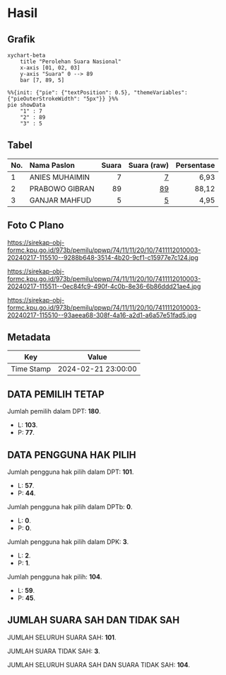 # Hasil

## Grafik

```mermaid
xychart-beta
    title "Perolehan Suara Nasional"
    x-axis [01, 02, 03]
    y-axis "Suara" 0 --> 89
    bar [7, 89, 5]
```

```mermaid
%%{init: {"pie": {"textPosition": 0.5}, "themeVariables": {"pieOuterStrokeWidth": "5px"}} }%%
pie showData
    "1" : 7
    "2" : 89
    "3" : 5
```

## Tabel

| No. | Nama Paslon    | Suara | Suara (raw) | Persentase |
|:--- |:-------------- | -----:| -----------:| ----------:|
| 1   | ANIES MUHAIMIN | 7     | [7][p-1]    | 6,93       |
| 2   | PRABOWO GIBRAN | 89    | [89][p-2]   | 88,12      |
| 3   | GANJAR MAHFUD  | 5     | [5][p-3]    | 4,95       |


[p-1]: https://github.com/gigit-pemilu/pemilu-2024/blob/main/pilpres/hitung-suara/sub/74-sulawesi-tenggara/sub/11-kolaka-timur/sub/11-ueesi/sub/2010-tongauna/sub/003-tps/sub/paslon-1.txt
[p-2]: https://github.com/gigit-pemilu/pemilu-2024/blob/main/pilpres/hitung-suara/sub/74-sulawesi-tenggara/sub/11-kolaka-timur/sub/11-ueesi/sub/2010-tongauna/sub/003-tps/sub/paslon-2.txt
[p-3]: https://github.com/gigit-pemilu/pemilu-2024/blob/main/pilpres/hitung-suara/sub/74-sulawesi-tenggara/sub/11-kolaka-timur/sub/11-ueesi/sub/2010-tongauna/sub/003-tps/sub/paslon-3.txt

## Foto C Plano

https://sirekap-obj-formc.kpu.go.id/973b/pemilu/ppwp/74/11/11/20/10/7411112010003-20240217-115510--9288b648-3514-4b20-9cf1-c15977e7c124.jpg

https://sirekap-obj-formc.kpu.go.id/973b/pemilu/ppwp/74/11/11/20/10/7411112010003-20240217-115511--0ec84fc9-490f-4c0b-8e36-6b86ddd21ae4.jpg

https://sirekap-obj-formc.kpu.go.id/973b/pemilu/ppwp/74/11/11/20/10/7411112010003-20240217-115510--93aeea68-308f-4a16-a2d1-a6a57e51fad5.jpg


## Metadata

| Key        | Value               |
| ---------- | ------------------- |
| Time Stamp | 2024-02-21 23:00:00 |


## DATA PEMILIH TETAP

Jumlah pemilih dalam DPT: **180**.
 * L: **103**.
 * P: **77**.

## DATA PENGGUNA HAK PILIH

Jumlah pengguna hak pilih dalam DPT: **101**.
 * L: **57**.
 * P: **44**.

Jumlah pengguna hak pilih dalam DPTb: **0**.
 * L: **0**.
 * P: **0**.

Jumlah pengguna hak pilih dalam DPK: **3**.
 * L: **2**.
 * P: **1**.

Jumlah pengguna hak pilih: **104**.
 * L: **59**.
 * P: **45**.

## JUMLAH SUARA SAH DAN TIDAK SAH

JUMLAH SELURUH SUARA SAH: **101**.

JUMLAH SUARA TIDAK SAH: **3**.

JUMLAH SELURUH SUARA SAH DAN SUARA TIDAK SAH: **104**.


